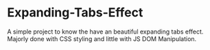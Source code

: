# Expanding-Tabs-Effect
A simple project to know the have an beautiful expanding tabs effect. Majorly done with CSS styling and little with JS DOM Manipulation.
